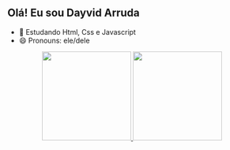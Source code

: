 ## Olá! Eu sou Dayvid Arruda

- 🌱 Estudando Html, Css e Javascript
- 😄 Pronouns: ele/dele

<div align="center">
  <a href="https://github.com/DayvidArruda">
  <img height="180em" src="https://github-readme-stats.vercel.app/api?username=DayvidArruda&show_icons=true&theme=tokyonight&include_all_commits=true&count_private=true"/>
  <img height="180em" src="https://github-readme-stats.vercel.app/api/top-langs/?username=DayvidArruda&layout=compact&langs_count=7&theme=tokyonight"/>
</div>
